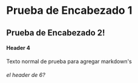 # Prueba de Encabezado 1 

## Prueba de Encabezado 2! 

#### Header 4 

Texto normal de prueba para agregar markdown's

###### el header de 6? 
